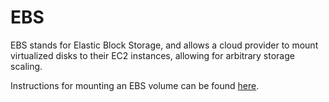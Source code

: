 # EBS

EBS stands for Elastic Block Storage, and allows a cloud provider to mount virtualized disks to their EC2 instances, allowing for arbitrary storage scaling.

Instructions for mounting an EBS volume can be found [here](https://docs.aws.amazon.com/ebs/latest/userguide/ebs-using-volumes.html).

